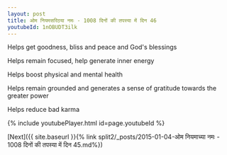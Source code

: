 ```yaml
---
layout: post
title: ओम नियमसरिठया नमः - 1008 दिनों की तपस्या में दिन 46
youtubeId: 1nOBUDT3ilk
---
```

 
 
Helps get goodness, bliss and peace and God's blessings
 
Helps remain focused, help generate inner energy 
 
Helps boost physical and mental health 
 
Helps remain grounded and generates a sense of gratitude towards the greater power 
 
Helps reduce bad karma
 
 
 
 


{% include youtubePlayer.html id=page.youtubeId %}
 
[Next]({{ site.baseurl }}{% link  split2/_posts/2015-01-04-ओम नियमाच्या नमः - 1008 दिनों की तपस्या में दिन 45.md%})
 
